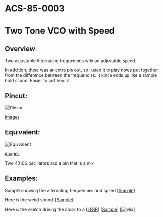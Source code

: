 # ACS-85-0003
Two Tone VCO with Speed 
==============

## Overview:
Two adjustable Alternating frequencies with an adjustable speed.

In addition, there was an extra pin out, so I used it to play notes put together from
the difference between the frequencies.  It kinda ends up like a sample hold sound.
Easier to just hear it.



## Pinout:
![Pinout](https://github.com/robstave/ArduinoComponentSketches/blob/master/ACS-85%20ATTiny85%20sketches/ACS-85-0003/images/ACS-85-0003.png)

[images](https://github.com/robstave/ArduinoComponentSketches/blob/master/ACS-85%20ATTiny85%20sketches/ACS-85-0003/images)

## Equivalent:
![Equivalent](https://github.com/robstave/ArduinoComponentSketches/blob/master/ACS-85%20ATTiny85%20sketches/ACS-85-0003/images/ACS-85-0003-overview.png)

[images](https://github.com/robstave/ArduinoComponentSketches)

Two 40106 oscillators and a pin that is a mix


## Examples:
 
 Sample showing the alternating frequencies and speed
[[Sample](https://soundcloud.com/user-692410397/85-0003-q1)]

Here is the weird sound.
[[Sample](https://soundcloud.com/user-692410397/85-0003-w)]

Here is the sketch driving the clock to a [[LFSR](https://github.com/robstave/ArduinoComponentSketches/blob/master/ACS-85%20ATTiny85%20sketches/ACS-85-0520)]
[[Sample](https://soundcloud.com/user-692410397/85-0003-0520mix)]
[![Mix](https://github.com/robstave/ArduinoComponentSketches/blob/master/ACS-85%20ATTiny85%20sketches/ACS-85-0520/images/ACS-85-circuit-0002-0520.png)]